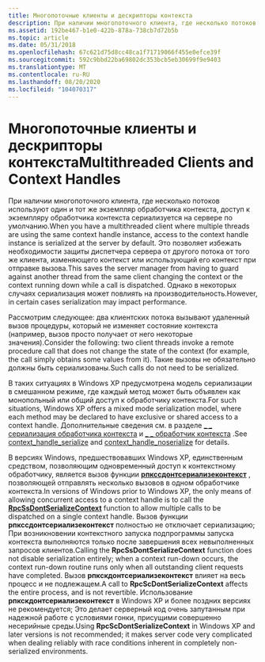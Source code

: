 ```yaml
---
title: Многопоточные клиенты и дескрипторы контекста
description: При наличии многопоточного клиента, где несколько потоков используют один и тот же экземпляр обработчика контекста, доступ к экземпляру обработчика контекста сериализуется на сервере по умолчанию.
ms.assetid: 192be467-b1e0-422b-878a-738cb7d72b5b
ms.topic: article
ms.date: 05/31/2018
ms.openlocfilehash: 67c621d75d8cc48ca1f71719066f455e0efce39f
ms.sourcegitcommit: 592c9bbd22ba69802dc353bcb5eb30699f9e9403
ms.translationtype: MT
ms.contentlocale: ru-RU
ms.lasthandoff: 08/20/2020
ms.locfileid: "104070317"
---
```

# <a name="multithreaded-clients-and-context-handles"></a><span data-ttu-id="0ba81-103">Многопоточные клиенты и дескрипторы контекста</span><span class="sxs-lookup"><span data-stu-id="0ba81-103">Multithreaded Clients and Context Handles</span></span>

<span data-ttu-id="0ba81-104">При наличии многопоточного клиента, где несколько потоков используют один и тот же экземпляр обработчика контекста, доступ к экземпляру обработчика контекста сериализуется на сервере по умолчанию.</span><span class="sxs-lookup"><span data-stu-id="0ba81-104">When you have a multithreaded client where multiple threads are using the same context handle instance, access to the context handle instance is serialized at the server by default.</span></span> <span data-ttu-id="0ba81-105">Это позволяет избежать необходимости защиты диспетчера сервера от другого потока от того же клиента, изменяющего контекст или использующий его контекст при отправке вызова.</span><span class="sxs-lookup"><span data-stu-id="0ba81-105">This saves the server manager from having to guard against another thread from the same client changing the context or the context running down while a call is dispatched.</span></span> <span data-ttu-id="0ba81-106">Однако в некоторых случаях сериализация может повлиять на производительность.</span><span class="sxs-lookup"><span data-stu-id="0ba81-106">However, in certain cases serialization may impact performance.</span></span>

<span data-ttu-id="0ba81-107">Рассмотрим следующее: два клиентских потока вызывают удаленный вызов процедуры, который не изменяет состояние контекста (например, вызов просто получает от него некоторые значения).</span><span class="sxs-lookup"><span data-stu-id="0ba81-107">Consider the following: two client threads invoke a remote procedure call that does not change the state of the context (for example, the call simply obtains some values from it).</span></span> <span data-ttu-id="0ba81-108">Такие вызовы не обязательно должны быть сериализованы.</span><span class="sxs-lookup"><span data-stu-id="0ba81-108">Such calls do not need to be serialized.</span></span>

<span data-ttu-id="0ba81-109">В таких ситуациях в Windows XP предусмотрена модель сериализации в смешанном режиме, где каждый метод может быть объявлен как монопольный или общий доступ к обработчику контекста.</span><span class="sxs-lookup"><span data-stu-id="0ba81-109">For such situations, Windows XP offers a mixed mode serialization model, where each method may be declared to have exclusive or shared access to a context handle.</span></span> <span data-ttu-id="0ba81-110">Дополнительные сведения см. в разделе [ \_ \_ сериализация обработчика контекста](/windows/desktop/Midl/context-handle-serialize) и [ \_ \_ обработчик контекста](/windows/desktop/Midl/context-handle-noserialize) .</span><span class="sxs-lookup"><span data-stu-id="0ba81-110">See [context\_handle\_serialize](/windows/desktop/Midl/context-handle-serialize) and [context\_handle\_noserialize](/windows/desktop/Midl/context-handle-noserialize) for details.</span></span>

<span data-ttu-id="0ba81-111">В версиях Windows, предшествовавших Windows XP, единственным средством, позволяющим одновременный доступ к контекстному обработчику, является вызов функции [**рпкссдонтсериализеконтекст**](/previous-versions/aa378473(v=vs.80)) , позволяющей отправлять несколько вызовов в одном обработчике контекста.</span><span class="sxs-lookup"><span data-stu-id="0ba81-111">In versions of Windows prior to Windows XP, the only means of allowing concurrent access to a context handle is to call the [**RpcSsDontSerializeContext**](/previous-versions/aa378473(v=vs.80)) function to allow multiple calls to be dispatched on a single context handle.</span></span> <span data-ttu-id="0ba81-112">Вызов функции **рпкссдонтсериализеконтекст** полностью не отключает сериализацию; При возникновении контекстного запуска подпрограммы запуска контекста выполняются только после завершения всех невыполненных запросов клиентов.</span><span class="sxs-lookup"><span data-stu-id="0ba81-112">Calling the **RpcSsDontSerializeContext** function does not disable serialization entirely; when a context run-down occurs, the context run-down routine runs only when all outstanding client requests have completed.</span></span> <span data-ttu-id="0ba81-113">Вызов **рпкскдонтсериализеконтекст** влияет на весь процесс и не подлежащем.</span><span class="sxs-lookup"><span data-stu-id="0ba81-113">A call to **RpcScDontSerializeContext** affects the entire process, and is not revertible.</span></span> <span data-ttu-id="0ba81-114">Использование **рпкскдонтсериализеконтекст** в Windows XP и более поздних версиях не рекомендуется; Это делает серверный код очень запутанным при надежной работе с условиями гонки, присущими совершенно несерийные среды.</span><span class="sxs-lookup"><span data-stu-id="0ba81-114">Using **RpcScDontSerializeContext** in Windows XP and later versions is not recommended; it makes server code very complicated when dealing reliably with race conditions inherent in completely non-serialized environments.</span></span>

 

 